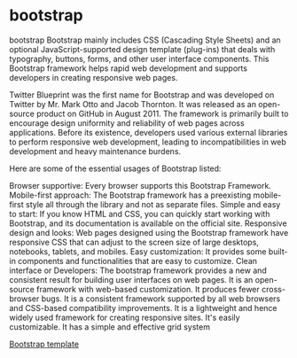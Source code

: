 # bootstrap
bootstrap Bootstrap mainly includes CSS (Cascading Style Sheets) and an optional JavaScript-supported design template (plug-ins) that deals with typography, buttons, forms, and other user interface components. This Bootstrap framework helps rapid web development and supports developers in creating responsive web pages.

Twitter Blueprint was the first name for Bootstrap and was developed on Twitter by Mr. Mark Otto and Jacob Thornton. It was released as an open-source product on GitHub in August 2011. The framework is primarily built to encourage design uniformity and reliability of web pages across applications. Before its existence, developers used various external libraries to perform responsive web development, leading to incompatibilities in web development and heavy maintenance burdens.

Here are some of the essential usages of Bootstrap listed:

Browser supportive: Every browser supports this Bootstrap Framework.
Mobile-first approach: The Bootstrap framework has a preexisting mobile-first style all through the library and not as separate files.
Simple and easy to start: If you know HTML and CSS, you can quickly start working with Bootstrap, and its documentation is available on the official site.
Responsive design and looks: Web pages designed using the Bootstrap framework have responsive CSS that can adjust to the screen size of large desktops, notebooks, tablets, and mobiles.
Easy customization: It provides some built-in components and functionalities that are easy to customize.
Clean interface or Developers: The bootstrap framework provides a new and consistent result for building user interfaces on web pages.
It is an open-source framework with web-based customization.
It produces fewer cross-browser bugs.
It is a consistent framework supported by all web browsers and CSS-based compatibility improvements.
It is a lightweight and hence widely used framework for creating responsive sites.
It's easily customizable.
It has a simple and effective grid system

[Bootstrap template](https://kaviyarasan-1997.github.io/bootstrap-/)
